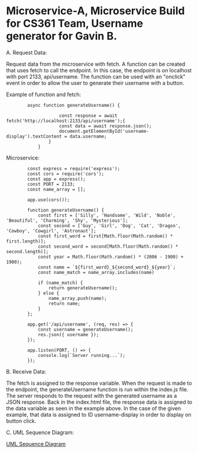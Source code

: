 # Microservice-A, Microservice Build for CS361 Team, Username generator for Gavin B.

A. Request Data:

Request data from the microservice with fetch. A function can be created that uses fetch to call the endpoint. In this case, the endpoint is on localhost with port 2133, api/username. The function can be used with an "onclick" event in order to allow the user to generate their username with a button.

Example of function and fetch:

            async function generateUsername() {
                        
                        const response = await fetch('http://localhost:2133/api/username');{
                        const data = await response.json();
                        document.getElementById('username-display').textContent = data.username;
                    } 
                }
        

Microservice:

            const express = require('express');
            const cors = require('cors');
            const app = express();
            const PORT = 2133;
            const name_array = [];
            
            app.use(cors());
            
            function generateUsername() {
                const first = ['Silly', 'Handsome', 'Wild', 'Noble', 'Beautiful', 'Charming', 'Shy', 'Mysterious'];
                const second = ['Guy', 'Girl', 'Dog', 'Cat', 'Dragon', 'Cowboy', 'Cowgirl', 'Astronaut'];
                const first_word = first[Math.floor(Math.random() * first.length)];
                const second_word = second[Math.floor(Math.random() * second.length)];
                const year = Math.floor(Math.random() * (2006 - 1900) + 1900);
                const name = `${first_word}_${second_word}_${year}`;
                const name_match = name_array.includes(name)

                if (name_match) {
                    return generateUsername();
                } else {
                    name_array.push(name);
                    return name;
                }
            };
            
            app.get('/api/username', (req, res) => {
                const username = generateUsername();
                res.json({ username });
            });
            
            app.listen(PORT, () => {
                console.log(`Server running...`);
            });

B. Receive Data:

The fetch is assigned to the response variable. When the request is made to the endpoint, the generateUsername function is run within the index.js file. The server responds to the request with the generated username as a JSON response. Back in the index.html file, the response data is assigned to the data variable as seen in the example above. In the case of the given example, that data is assigned to ID username-display in order to display on button click.

C. UML Sequence Diagram:

[UML Sequence Diagram](UML.png)
